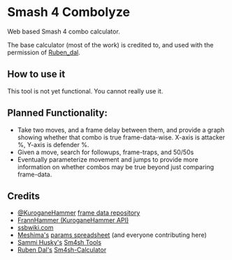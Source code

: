 # Smash 4 Combolyze
Web based Smash 4 combo calculator.

The base calculator (most of the work) is credited to, and used with the permission of [Ruben_dal](https://github.com/rubendal).

## How to use it
This tool is not yet functional. You cannot really use it.

## Planned Functionality:
* Take two moves, and a frame delay between them, and provide a graph showing whether that combo is true frame-data-wise. X-axis is attacker %, Y-axis is defender %.
* Given a move, search for followups, frame-traps, and 50/50s
* Eventually parameterize movement and jumps to provide more information on whether combos may be true beyond just comparing frame-data.


## Credits
* [@KuroganeHammer](https://twitter.com/KuroganeHammer) [frame data repository](http://kuroganehammer.com/Smash4)
* [FrannHammer (KuroganeHammer API)](https://github.com/Frannsoft/FrannHammer)
* [ssbwiki.com](http://www.ssbwiki.com)
* [Meshima's](https://twitter.com/Meshima_) [params spreadsheet](https://docs.google.com/spreadsheets/d/1FgOsGYfTD4nQo4jFGJ22nz5baU1xihT5lreNinY5nNQ/edit#gid=305485435) (and everyone contributing here)
* [Sammi Husky's](https://twitter.com/sammihusky) [Sm4sh Tools](https://github.com/Sammi-Husky/Sm4sh-Tools)
* [Ruben Dal's](https://github.com/rubendal) [Sm4sh-Calculator](https://github.com/rubendal/Sm4sh-Calculator)
